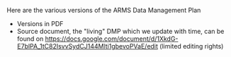 Here are  the various versions of the ARMS Data Management Plan<br>
- Versions in PDF
- Source document, the "living" DMP which we update with time, can be found on https://docs.google.com/document/d/1XkdG-E7blPA_1tC82IsvvSydCJ144Mlti1gbevoPVaE/edit (limited editing rights) 

